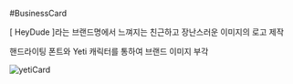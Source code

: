 #BusinessCard
 
 [ HeyDude ]라는 브랜드명에서 느껴지는 친근하고 장난스러운 이미지의 로고 제작
 
 핸드라이팅 폰트와 Yeti 캐릭터를 통하여 브랜드 이미지 부각
 
![yetiCard](https://user-images.githubusercontent.com/111262557/189891283-22335353-9e25-4f4e-8563-49b5929f3b86.jpg)

